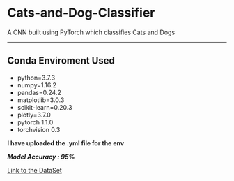 # Cats-and-Dog-Classifier
A CNN built using PyTorch which classifies Cats and Dogs
***
## Conda Enviroment Used
  - python=3.7.3
  - numpy=1.16.2
  - pandas=0.24.2
  - matplotlib=3.0.3
  - scikit-learn=0.20.3
  - plotly=3.7.0
  - pytorch 1.1.0
  - torchvision 0.3
  
**I have uploaded the .yml file for the env**

***Model Accuracy : 95%***

[Link to the DataSet](https://drive.google.com/file/d/1fuFurVV8rcrVTAFPjhQvzGLNdnTi1jWZ/view)
